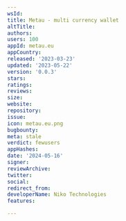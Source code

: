 ```yaml
---
wsId: 
title: Metau - multi currency wallet
altTitle: 
authors: 
users: 100
appId: metau.eu
appCountry: 
released: '2023-03-23'
updated: '2023-05-22'
version: '0.0.3'
stars: 
ratings: 
reviews: 
size: 
website: 
repository: 
issue: 
icon: metau.eu.png
bugbounty: 
meta: stale
verdict: fewusers
appHashes: 
date: '2024-05-16'
signer: 
reviewArchive: 
twitter: 
social: 
redirect_from: 
developerName: Niko Technologies
features: 

---
```


